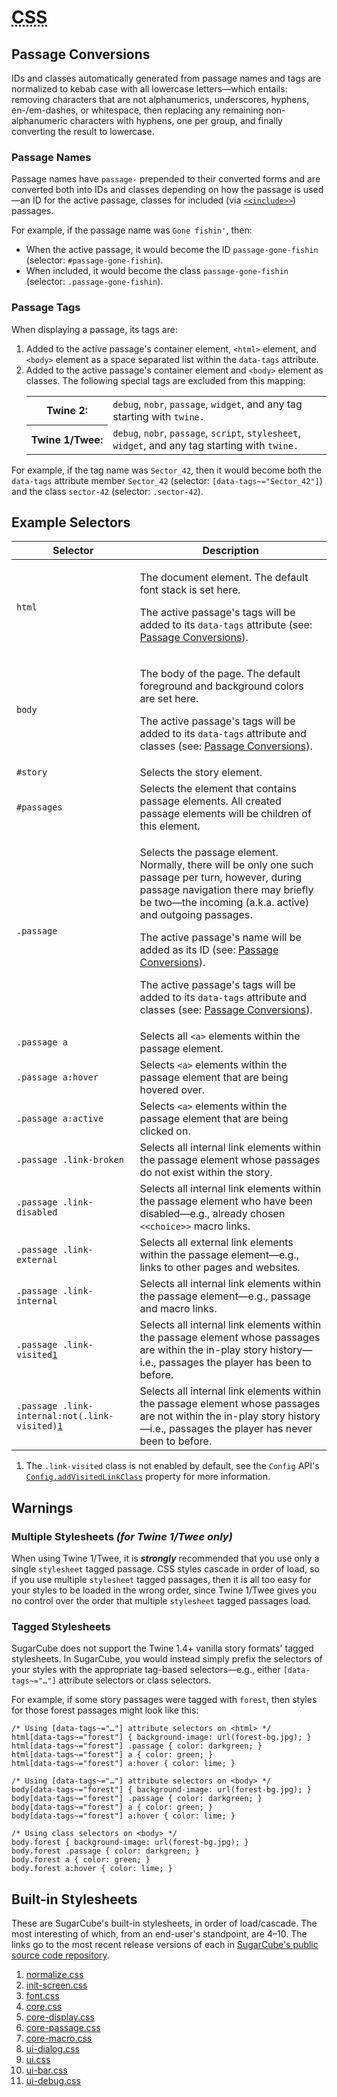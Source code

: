 <!-- ***********************************************************************************************
	CSS
************************************************************************************************ -->
<h1 id="css"><abbr title="Cascading Style Sheets">CSS</abbr></h1>


<!-- ***************************************************************************
	Passage Conversions
**************************************************************************** -->
<span id="css-passage-conversions"></span>
## Passage Conversions

IDs and classes automatically generated from passage names and tags are normalized to kebab case with all lowercase letters—which entails: removing characters that are not alphanumerics, underscores, hyphens, en-/em-dashes, or whitespace, then replacing any remaining non-alphanumeric characters with hyphens, one per group, and finally converting the result to lowercase.

### Passage Names

Passage names have `passage-` prepended to their converted forms and are converted both into IDs and classes depending on how the passage is used—an ID for the active passage, classes for included (via [`<<include>>`](#macros-macro-include)) passages.

For example, if the passage name was `Gone fishin'`, then:

* When the active passage, it would become the ID `passage-gone-fishin` (selector: `#passage-gone-fishin`).
* When included, it would become the class `passage-gone-fishin` (selector: `.passage-gone-fishin`).

### Passage Tags

When displaying a passage, its tags are:

1. Added to the active passage's container element, `<html>` element, and `<body>` element as a space separated list within the `data-tags` attribute.
2. Added to the active passage's container element and `<body>` element as classes.  The following special tags are excluded from this mapping:  
	<table class="list-table">
	<tbody>
		<tr>
			<th>Twine&nbsp;2:</th>
			<td><code>debug</code>, <code>nobr</code>, <code>passage</code>, <code>widget</code>, and any tag starting with <code>twine.</code></td>
		</tr>
		<tr>
			<th>Twine&nbsp;1/Twee:</th>
			<td><code>debug</code>, <code>nobr</code>, <code>passage</code>, <code>script</code>, <code>stylesheet</code>, <code>widget</code>, and any tag starting with <code>twine.</code></td>
		</tr>
	</tbody>
	</table>

For example, if the tag name was `Sector_42`, then it would become both the `data-tags` attribute member `Sector_42` (selector: `[data-tags~="Sector_42"]`) and the class `sector-42` (selector: `.sector-42`).


<!-- ***************************************************************************
	Example Selectors
**************************************************************************** -->
<span id="css-example-selectors"></span>
## Example Selectors

<table>
<thead>
	<tr>
		<th>Selector</th>
		<th>Description</th>
	</tr>
</thead>
<tbody>
	<tr>
		<td><code>html</code></td>
		<td>
			<p>The document element.  The default font stack is set here.</p>
			<p>The active passage's tags will be added to its <code>data-tags</code> attribute (see: <a href="#css-passage-conversions">Passage Conversions</a>).</p>
		</td>
	</tr>
	<tr>
		<td><code>body</code></td>
		<td>
			<p>The body of the page.  The default foreground and background colors are set here.</p>
			<p>The active passage's tags will be added to its <code>data-tags</code> attribute and classes (see: <a href="#css-passage-conversions">Passage Conversions</a>).</p>
		</td>
	</tr>
	<tr>
		<td><code>#story</code></td>
		<td>Selects the story element.</td>
	</tr>
	<tr>
		<td><code>#passages</code></td>
		<td>Selects the element that contains passage elements.  All created passage elements will be children of this element.</td>
	</tr>
	<tr>
		<td><code>.passage</code></td>
		<td>
			<p>Selects the passage element.  Normally, there will be only one such passage per turn, however, during passage navigation there may briefly be two—the incoming (a.k.a. active) and outgoing passages.</p>
			<p>The active passage's name will be added as its ID (see: <a href="#css-passage-conversions">Passage Conversions</a>).</p>
			<p>The active passage's tags will be added to its <code>data-tags</code> attribute and classes (see: <a href="#css-passage-conversions">Passage Conversions</a>).</p>
		</td>
	</tr>
	<tr>
		<td><code>.passage a</code></td>
		<td>Selects all <code>&lt;a&gt;</code> elements within the passage element.</td>
	</tr>
	<tr>
		<td><code>.passage a:hover</code></td>
		<td>Selects <code>&lt;a&gt;</code> elements within the passage element that are being hovered over.</td>
	</tr>
	<tr>
		<td><code>.passage a:active</code></td>
		<td>Selects <code>&lt;a&gt;</code> elements within the passage element that are being clicked on.</td>
	</tr>
	<tr>
		<td><code>.passage .link-broken</td>
		<td>Selects all internal link elements within the passage element whose passages do not exist within the story.</td>
	</tr>
	<tr>
		<td><code>.passage .link-disabled</td>
		<td>Selects all internal link elements within the passage element who have been disabled—e.g., already chosen <code>&lt;&lt;choice&gt;&gt;</code> macro links.</td>
	</tr>
	<tr>
		<td><code>.passage .link-external</code></td>
		<td>Selects all external link elements within the passage element—e.g., links to other pages and websites.</td>
	</tr>
	<tr>
		<td><code>.passage .link-internal</code></td>
		<td>Selects all internal link elements within the passage element—e.g., passage and macro links.</td>
	</tr>
	<tr>
		<td><code>.passage .link-visited<a href="#css-example-selectors-fn1">1</a></code></td>
		<td>Selects all internal link elements within the passage element whose passages are within the in-play story history—i.e., passages the player has been to before.</td>
	</tr>
	<tr>
		<td><code>.passage .link-internal:not(.link-visited)<a href="#css-example-selectors-fn1">1</a></code></td>
		<td>Selects all internal link elements within the passage element whose passages are not within the in-play story history—i.e., passages the player has never been to before.</td>
	</tr>
</tbody>
</table>

<ol class="note">
<li id="css-example-selectors-fn1">The <code>.link-visited</code> class is not enabled by default, see the <code>Config</code> API's <a href="#config-api-property-addvisitedlinkclass"><code>Config.addVisitedLinkClass</code></a> property for more information.</li>
</ol>


<!-- ***************************************************************************
	Warnings
**************************************************************************** -->
<span id="css-warnings"></span>
## Warnings

### Multiple Stylesheets *(for Twine&nbsp;1/Twee only)*

When using Twine&nbsp;1/Twee, it is ***strongly*** recommended that you use only a single `stylesheet` tagged passage.  CSS styles cascade in order of load, so if you use multiple `stylesheet` tagged passages, then it is all too easy for your styles to be loaded in the wrong order, since Twine&nbsp;1/Twee gives you no control over the order that multiple `stylesheet` tagged passages load.

### Tagged Stylesheets

SugarCube does not support the Twine&nbsp;1.4+ vanilla story formats' tagged stylesheets.  In SugarCube, you would instead simply prefix the selectors of your styles with the appropriate tag-based selectors—e.g., either `[data-tags~="…"]` attribute selectors or class selectors.

For example, if some story passages were tagged with `forest`, then styles for those forest passages might look like this:

```
/* Using [data-tags~="…"] attribute selectors on <html> */
html[data-tags~="forest"] { background-image: url(forest-bg.jpg); }
html[data-tags~="forest"] .passage { color: darkgreen; }
html[data-tags~="forest"] a { color: green; }
html[data-tags~="forest"] a:hover { color: lime; }

/* Using [data-tags~="…"] attribute selectors on <body> */
body[data-tags~="forest"] { background-image: url(forest-bg.jpg); }
body[data-tags~="forest"] .passage { color: darkgreen; }
body[data-tags~="forest"] a { color: green; }
body[data-tags~="forest"] a:hover { color: lime; }

/* Using class selectors on <body> */
body.forest { background-image: url(forest-bg.jpg); }
body.forest .passage { color: darkgreen; }
body.forest a { color: green; }
body.forest a:hover { color: lime; }
```


<!-- ***************************************************************************
	Built-in Stylesheets
**************************************************************************** -->
<span id="css-built-ins"></span>
## Built-in Stylesheets

These are SugarCube's built-in stylesheets, in order of load/cascade.  The most interesting of which, from an end-user's standpoint, are 4–10.  The links go to the most recent release versions of each in [SugarCube's public source code repository](https://bitbucket.org/tmedwards/sugarcube).

1. [normalize.css](https://bitbucket.org/tmedwards/sugarcube/raw/v2-release/src/vendor/normalize.css)
2. [init-screen.css](https://bitbucket.org/tmedwards/sugarcube/raw/v2-release/src/css/init-screen.css)
3. [font.css](https://bitbucket.org/tmedwards/sugarcube/raw/v2-release/src/css/font.css)
4. [core.css](https://bitbucket.org/tmedwards/sugarcube/raw/v2-release/src/css/core.css)
5. [core-display.css](https://bitbucket.org/tmedwards/sugarcube/raw/v2-release/src/css/core-display.css)
6. [core-passage.css](https://bitbucket.org/tmedwards/sugarcube/raw/v2-release/src/css/core-passage.css)
7. [core-macro.css](https://bitbucket.org/tmedwards/sugarcube/raw/v2-release/src/css/core-macro.css)
8. [ui-dialog.css](https://bitbucket.org/tmedwards/sugarcube/raw/v2-release/src/css/ui-dialog.css)
9. [ui.css](https://bitbucket.org/tmedwards/sugarcube/raw/v2-release/src/css/ui.css)
10. [ui-bar.css](https://bitbucket.org/tmedwards/sugarcube/raw/v2-release/src/css/ui-bar.css)
11. [ui-debug.css](https://bitbucket.org/tmedwards/sugarcube/raw/v2-release/src/css/ui-debug.css)
